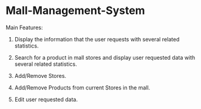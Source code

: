 # Mall-Management-System
Main Features: 

1. Display the information that the user requests with several related statistics.

2. Search for a product in mall stores and display user requested data with several related statistics.

3. Add/Remove Stores.

4. Add/Remove Products from current Stores in the mall.

5. Edit user requested data.
